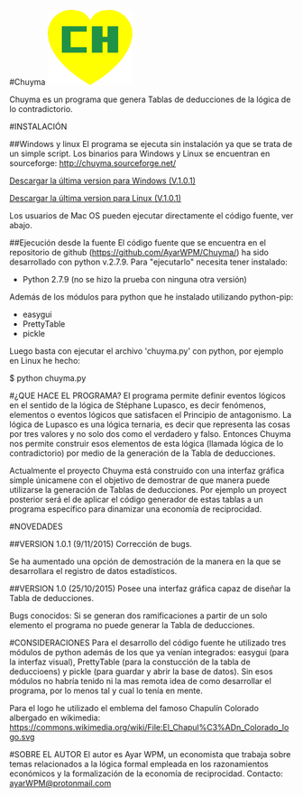 #Chuyma
![Chuyma](https://github.com/AyarWPM/Chuyma/blob/master/logo.png?raw=true)

Chuyma es un programa que genera Tablas de deducciones de la lógica de lo contradictorio.

#INSTALACIÓN

##Windows y linux
El programa se ejecuta sin instalación ya que se trata de un simple script. Los binarios para Windows y Linux se encuentran en sourceforge: http://chuyma.sourceforge.net/

[Descargar la última version para Windows (V.1.0.1)](http://sourceforge.net/projects/chuyma/files/Windows/chuyma_v.1.0.1.exe/download)

[Descargar la última version para Linux (V.1.0.1)](http://sourceforge.net/projects/chuyma/files/Linux/chuyma_v.1.0.1/download)

Los usuarios de Mac OS pueden ejecutar directamente el código fuente, ver abajo.

##Ejecución desde la fuente
El código fuente que se encuentra en el repositorio de github (https://github.com/AyarWPM/Chuyma/) ha sido desarrollado con python v.2.7.9. Para "ejecutarlo" necesita tener instalado:

* Python 2.7.9 (no se hizo la prueba con ninguna otra versión)

Además de los módulos para python que he instalado utilizando python-pip:

* easygui
* PrettyTable
* pickle

Luego basta con ejecutar el archivo 'chuyma.py' con python, por ejemplo en Linux he hecho:

$ python chuyma.py

#¿QUE HACE EL PROGRAMA?
El programa permite definir eventos lógicos en el sentido de la lógica de Stéphane Lupasco, es decir fenómenos, elementos o eventos lógicos que satisfacen el Principio de antagonismo. La lógica de Lupasco es una lógica ternaria, es decir que representa las cosas por tres valores y no solo dos como el verdadero y falso. Entonces Chuyma nos permite construir esos elementos de esta lógica (llamada lógica de lo contradictorio) por medio de la generación de la Tabla de deducciones.

Actualmente el proyecto Chuyma está construido con una interfaz gráfica simple únicamene con el objetivo de demostrar de que manera puede utilizarse la generación de Tablas de deducciones. Por ejemplo un proyect posterior será el de aplicar el código generador de estas tablas a un programa específico para dinamizar una economía de reciprocidad.

#NOVEDADES

##VERSION 1.0.1 (9/11/2015)
Corrección de bugs.

Se ha aumentado una opción de demostración de la manera en la que se desarrollara el registro de datos estadísticos.

##VERSION 1.0 (25/10/2015)
Posee una interfaz gráfica capaz de diseñar la Tabla de deducciones.

Bugs conocidos: Si se generan dos ramificaciones a partir de un solo elemento el programa no puede generar la Tabla de deducciones.

#CONSIDERACIONES
Para el desarrollo del código fuente he utilizado tres módulos de python además de los que ya venían integrados: easygui (para la interfaz visual), PrettyTable (para la constucción de la tabla de deduccioens) y pickle (para guardar y abrir la base de datos). Sin esos módulos no habría tenido ni la mas remota idea de como desarrollar el programa, por lo menos tal y cual lo tenía en mente.

Para el logo he utilizado el emblema del famoso Chapulín Colorado albergado en wikimedia: https://commons.wikimedia.org/wiki/File:El_Chapul%C3%ADn_Colorado_logo.svg

#SOBRE EL AUTOR
El autor es Ayar WPM, un economista que trabaja sobre temas relacionados a la lógica formal empleada en los razonamientos económicos y la formalización de la economía de reciprocidad. Contacto: ayarWPM@protonmail.com